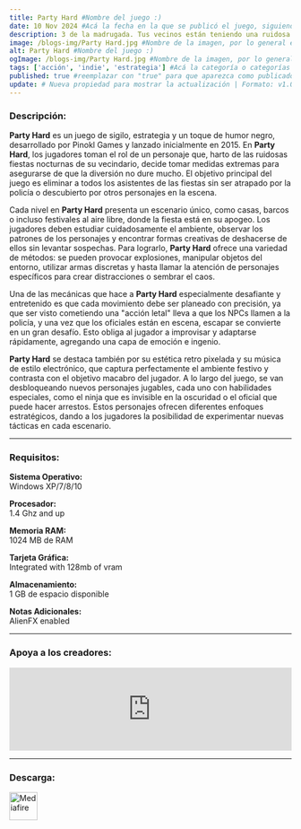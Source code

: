 ```yaml
---
title: Party Hard #Nombre del juego :)
date: 10 Nov 2024 #Acá la fecha en la que se publicó el juego, siguiendo este formato: Dia "30", Mes "Oct", Año "2024" = como debe quedar: 30 Oct 2024
description: 3 de la madrugada. Tus vecinos están teniendo una ruidosa fiesta. Párala. Party Hard es un galardonado juego de estrategia, en el que deberás detener la fiesta de cualquiera manera. #Acá una mini descripción del juego
image: /blogs-img/Party Hard.jpg #Nombre de la imagen, por lo general es exactamente el mismo nombre que el juego excluyendo lo ":" (Dos puntos)
alt: Party Hard #Nombre del juego :)
ogImage: /blogs-img/Party Hard.jpg #Nombre de la imagen, por lo general es exactamente el mismo nombre que el juego excluyendo lo ":" (Dos puntos)
tags: ['acción', 'indie', 'estrategia'] #Acá la categoría o categorías del juego, si es más de una se coloca en este formato: ['categoría1', 'categoría2']
published: true #reemplazar con "true" para que aparezca como publicado
update: # Nueva propiedad para mostrar la actualización | Formato: v1.0.0
---
```


<!--En VSCode seleccionando una palabra, por ejemplo: "Party Hard" y apretando Ctrl+F2 se seleccionan todas las palabras iguales-->

### Descripción:
**Party Hard** es un juego de sigilo, estrategia y un toque de humor negro, desarrollado por Pinokl Games y lanzado inicialmente en 2015. En **Party Hard**, los jugadores toman el rol de un personaje que, harto de las ruidosas fiestas nocturnas de su vecindario, decide tomar medidas extremas para asegurarse de que la diversión no dure mucho. El objetivo principal del juego es eliminar a todos los asistentes de las fiestas sin ser atrapado por la policía o descubierto por otros personajes en la escena.

Cada nivel en **Party Hard** presenta un escenario único, como casas, barcos o incluso festivales al aire libre, donde la fiesta está en su apogeo. Los jugadores deben estudiar cuidadosamente el ambiente, observar los patrones de los personajes y encontrar formas creativas de deshacerse de ellos sin levantar sospechas. Para lograrlo, **Party Hard** ofrece una variedad de métodos: se pueden provocar explosiones, manipular objetos del entorno, utilizar armas discretas y hasta llamar la atención de personajes específicos para crear distracciones o sembrar el caos.

Una de las mecánicas que hace a **Party Hard** especialmente desafiante y entretenido es que cada movimiento debe ser planeado con precisión, ya que ser visto cometiendo una "acción letal" lleva a que los NPCs llamen a la policía, y una vez que los oficiales están en escena, escapar se convierte en un gran desafío. Esto obliga al jugador a improvisar y adaptarse rápidamente, agregando una capa de emoción e ingenio.

**Party Hard** se destaca también por su estética retro pixelada y su música de estilo electrónico, que captura perfectamente el ambiente festivo y contrasta con el objetivo macabro del jugador. A lo largo del juego, se van desbloqueando nuevos personajes jugables, cada uno con habilidades especiales, como el ninja que es invisible en la oscuridad o el oficial que puede hacer arrestos. Estos personajes ofrecen diferentes enfoques estratégicos, dando a los jugadores la posibilidad de experimentar nuevas tácticas en cada escenario.
<!--Prompt para Chat-GPT: Hazme una descripción para el juego "Party Hard" y cada que menciones "Party Hard" ponlo en negrita -->

---

### Requisitos:
**Sistema Operativo:**  
Windows XP/7/8/10

**Procesador:**  
1.4 Ghz and up

**Memoria RAM:**  
1024 MB de RAM

**Tarjeta Gráfica:**  
Integrated with 128mb of vram

**Almacenamiento:**  
1 GB de espacio disponible

**Notas Adicionales:**  
AlienFX enabled

<!--Si falta o sobra un requisito se quita o se agrega manteniendo el mismo formato-->

---

### Apoya a los creadores:
<iframe src="https://store.steampowered.com/widget/356570/" frameborder="0" style="background-color: transparent; width: 100% !important; aspect-ratio: 646 / 190;"></iframe>

<!--Reemplazar los numeros (AppID) del juego (en este caso 2668510) por el numero (AppID) correspondiente con el juego a publicar-->
<!--El AppID se encuentra en la URL del Juego en Steam-->

---

### Descarga:

[<img src="https://gist.github.com/cxmeel/0dbc95191f239b631c3874f4ccf114e2/raw/download.svg" alt="Mediafire" height="50" />](https://www.mediafire.com/file/bzqsyex00r0tm58/Party_Hard.zip/file)

<!-- # se debe reemplazar por el link de descarga-->

<!--NOMBRE-DEL-SERVICIO se debe reemplazar por el servicio donde está subido el juego-->